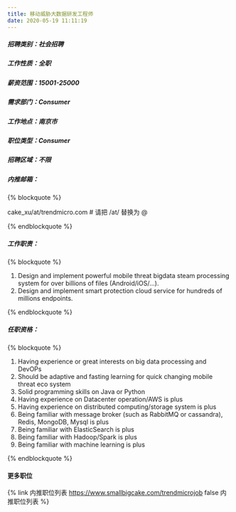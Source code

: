 ```yaml
---
title: 移动威胁大数据研发工程师
date: 2020-05-19 11:11:19
---
```

##### 招聘类别：社会招聘
##### 工作性质：全职
##### 薪资范围：15001-25000
##### 需求部门：Consumer
##### 工作地点：南京市
##### 职位类型：Consumer
##### 招聘区域：不限 
##### 内推邮箱：
{% blockquote %}  

cake_xu/at/trendmicro.com # 请把 /at/ 替换为 @

{% endblockquote %}

##### 工作职责：
{% blockquote %}  

1. Design and implement powerful mobile threat bigdata steam processing system for over billions of files (Android/iOS/…).
2. Design and implement smart protection cloud service for hundreds of millions endpoints.

{% endblockquote %}

##### 任职资格：
{% blockquote %}  

1. Having experience or great interests on big data processing and DevOPs
2. Should be adaptive and fasting learning for quick changing mobile threat eco system
3. Solid programming skills on Java or Python
4. Having experience on Datacenter operation/AWS is plus
5. Having experience on distributed computing/storage system is plus
6. Being familiar with message broker (such as RabbitMQ or cassandra), Redis, MongoDB, Mysql is plus
7. Being familiar with ElasticSearch is plus
8. Being familiar with Hadoop/Spark is plus
9. Being familiar with machine learning is plus

{% endblockquote %}

#### 更多职位
{% link 内推职位列表 https://www.smallbigcake.com/trendmicrojob false 内推职位列表 %}
